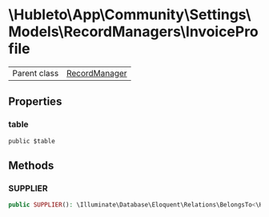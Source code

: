 
# \Hubleto\App\Community\Settings\Models\RecordManagers\InvoiceProfile
<table class='table-default dense'>
<tr><td>Parent class</td><td><a href="../../../../../Erp/RecordManager">RecordManager</a></td></tr></table>


## Properties

### table

`public $table`


## Methods

### SUPPLIER

```php
public SUPPLIER(): \Illuminate\Database\Eloquent\Relations\BelongsTo<\Hubleto\App\Community\Settings\Models\RecordManagers\User,\Hubleto\App\Community\Settings\Models\RecordManagers\User>
```

